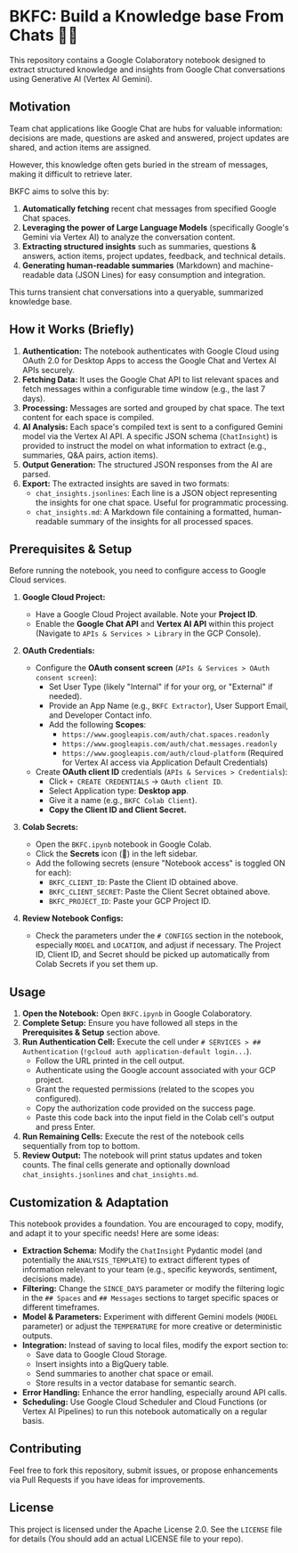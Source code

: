 # BKFC: Build a Knowledge base From Chats 💬🧠

This repository contains a Google Colaboratory notebook designed to extract structured knowledge and insights from Google Chat conversations using Generative AI (Vertex AI Gemini).

## Motivation

Team chat applications like Google Chat are hubs for valuable information: decisions are made, questions are asked and answered, project updates are shared, and action items are assigned.

However, this knowledge often gets buried in the stream of messages, making it difficult to retrieve later.

BKFC aims to solve this by:

1.  **Automatically fetching** recent chat messages from specified Google Chat spaces.
2.  **Leveraging the power of Large Language Models** (specifically Google's Gemini via Vertex AI) to analyze the conversation content.
3.  **Extracting structured insights** such as summaries, questions & answers, action items, project updates, feedback, and technical details.
4.  **Generating human-readable summaries** (Markdown) and machine-readable data (JSON Lines) for easy consumption and integration.

This turns transient chat conversations into a queryable, summarized knowledge base.

## How it Works (Briefly)

1.  **Authentication:** The notebook authenticates with Google Cloud using OAuth 2.0 for Desktop Apps to access the Google Chat and Vertex AI APIs securely.
2.  **Fetching Data:** It uses the Google Chat API to list relevant spaces and fetch messages within a configurable time window (e.g., the last 7 days).
3.  **Processing:** Messages are sorted and grouped by chat space. The text content for each space is compiled.
4.  **AI Analysis:** Each space's compiled text is sent to a configured Gemini model via the Vertex AI API. A specific JSON schema (`ChatInsight`) is provided to instruct the model on what information to extract (e.g., summaries, Q&A pairs, action items).
5.  **Output Generation:** The structured JSON responses from the AI are parsed.
6.  **Export:** The extracted insights are saved in two formats:
    * `chat_insights.jsonlines`: Each line is a JSON object representing the insights for one chat space. Useful for programmatic processing.
    * `chat_insights.md`: A Markdown file containing a formatted, human-readable summary of the insights for all processed spaces.

## Prerequisites & Setup

Before running the notebook, you need to configure access to Google Cloud services.

1.  **Google Cloud Project:**
    * Have a Google Cloud Project available. Note your **Project ID**.
    * Enable the **Google Chat API** and **Vertex AI API** within this project (Navigate to `APIs & Services > Library` in the GCP Console).

2.  **OAuth Credentials:**
    * Configure the **OAuth consent screen** (`APIs & Services > OAuth consent screen`):
        * Set User Type (likely "Internal" if for your org, or "External" if needed).
        * Provide an App Name (e.g., `BKFC Extractor`), User Support Email, and Developer Contact info.
        * Add the following **Scopes**:
            * `https://www.googleapis.com/auth/chat.spaces.readonly`
            * `https://www.googleapis.com/auth/chat.messages.readonly`
            * `https://www.googleapis.com/auth/cloud-platform` (Required for Vertex AI access via Application Default Credentials)
    * Create **OAuth client ID** credentials (`APIs & Services > Credentials`):
        * Click `+ CREATE CREDENTIALS` -> `OAuth client ID`.
        * Select Application type: **Desktop app**.
        * Give it a name (e.g., `BKFC Colab Client`).
        * **Copy the Client ID and Client Secret.**

3.  **Colab Secrets:**
    * Open the `BKFC.ipynb` notebook in Google Colab.
    * Click the **Secrets** icon (🔑) in the left sidebar.
    * Add the following secrets (ensure "Notebook access" is toggled ON for each):
        * `BKFC_CLIENT_ID`: Paste the Client ID obtained above.
        * `BKFC_CLIENT_SECRET`: Paste the Client Secret obtained above.
        * `BKFC_PROJECT_ID`: Paste your GCP Project ID.

4.  **Review Notebook Configs:**
    * Check the parameters under the `# CONFIGS` section in the notebook, especially `MODEL` and `LOCATION`, and adjust if necessary. The Project ID, Client ID, and Secret should be picked up automatically from Colab Secrets if you set them up.

## Usage

1.  **Open the Notebook:** Open `BKFC.ipynb` in Google Colaboratory.
2.  **Complete Setup:** Ensure you have followed all steps in the **Prerequisites & Setup** section above.
3.  **Run Authentication Cell:** Execute the cell under `# SERVICES > ## Authentication` (`!gcloud auth application-default login...`).
    * Follow the URL printed in the cell output.
    * Authenticate using the Google account associated with your GCP project.
    * Grant the requested permissions (related to the scopes you configured).
    * Copy the authorization code provided on the success page.
    * Paste this code back into the input field in the Colab cell's output and press Enter.
4.  **Run Remaining Cells:** Execute the rest of the notebook cells sequentially from top to bottom.
5.  **Review Output:** The notebook will print status updates and token counts. The final cells generate and optionally download `chat_insights.jsonlines` and `chat_insights.md`.

## Customization & Adaptation

This notebook provides a foundation. You are encouraged to copy, modify, and adapt it to your specific needs! Here are some ideas:

* **Extraction Schema:** Modify the `ChatInsight` Pydantic model (and potentially the `ANALYSIS_TEMPLATE`) to extract different types of information relevant to your team (e.g., specific keywords, sentiment, decisions made).
* **Filtering:** Change the `SINCE_DAYS` parameter or modify the filtering logic in the `## Spaces` and `## Messages` sections to target specific spaces or different timeframes.
* **Model & Parameters:** Experiment with different Gemini models (`MODEL` parameter) or adjust the `TEMPERATURE` for more creative or deterministic outputs.
* **Integration:** Instead of saving to local files, modify the export section to:
    * Save data to Google Cloud Storage.
    * Insert insights into a BigQuery table.
    * Send summaries to another chat space or email.
    * Store results in a vector database for semantic search.
* **Error Handling:** Enhance the error handling, especially around API calls.
* **Scheduling:** Use Google Cloud Scheduler and Cloud Functions (or Vertex AI Pipelines) to run this notebook automatically on a regular basis.

## Contributing

Feel free to fork this repository, submit issues, or propose enhancements via Pull Requests if you have ideas for improvements.

## License

This project is licensed under the Apache License 2.0. See the `LICENSE` file for details (You should add an actual LICENSE file to your repo).
